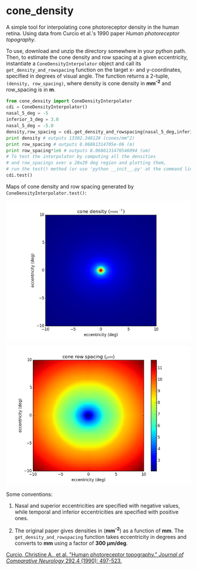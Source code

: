 # cone_density

A simple tool for interpolating cone photoreceptor density in the human retina. Using data from Curcio et al.'s 1990 paper *Human photoreceptor topography*.

To use, download and unzip the directory somewhere in your python path. Then, to estimate the cone density and row spacing at a given eccentricity, instantiate a `ConeDensityInterpolator` object and call its `get_density_and_rowspacing` function on the target x- and y-coordinates, specified in degrees of visual angle. The function returns a 2-tuple, `(density, row_spacing)`, where density is cone density in **mm<sup>-2</sup>** and row_spacing is in **m**.

```python
from cone_density import ConeDensityInterpolator
cdi = ConeDensityInterpolator()
nasal_5_deg = -5
inferior_3_deg = 3.0
nasal_5_deg = -5.0
density,row_spacing = cdi.get_density_and_rowspacing(nasal_5_deg,inferior_3_deg)
print density # outputs 13302.348128 (cones/mm^2)
print row_spacing # outputs 8.06861314705e-06 (m)
print row_spacing*1e6 # outputs 8.0686131470546094 (um)
# To test the interpolator by computing all the densities
# and row_spacings over a 20x20 deg region and plotting them,
# run the test() method (or use 'python __init__.py' at the command line):
cdi.test()
```

Maps of cone density and row spacing generated by `ConeDensityInterpolator.test()`:

![Cone density as a function of eccentricity in a central 20 x 20 deg square.](./maps/density.png)

![Cone row spacing as a function of eccentricity in a central 20 x 20 deg square.](./maps/row_spacing.png)

Some conventions:

1. Nasal and superior eccentricities are specified with negative values, while temporal and inferior eccentricities are specified with positive ones.

2. The original paper gives densities in (**mm<sup>-2</sup>**) as a function of **mm**. The `get_density_and_rowspacing` function takes eccentricity in degrees and converts to **mm** using a factor of **300 &mu;m/deg**.

[Curcio, Christine A., et al. "Human photoreceptor topography." *Journal of Comparative Neurology* 292.4 (1990): 497-523.](https://www.ncbi.nlm.nih.gov/pubmed/2324310)
